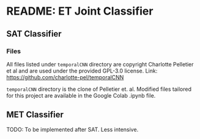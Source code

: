 # README: ET Joint Classifier
## SAT Classifier
### Files
All files listed under `temporalCNN` directory are copyright Charlotte Pelletier et al and are used under the provided GPL-3.0 license. 
Link: https://github.com/charlotte-pel/temporalCNN

`temporalCNN` directory is the clone of Pelletier et. al. Modified files tailored for this project are available in the Google Colab .ipynb file.   
 
## MET Classifier
TODO: To be implemented after SAT. Less intensive.
